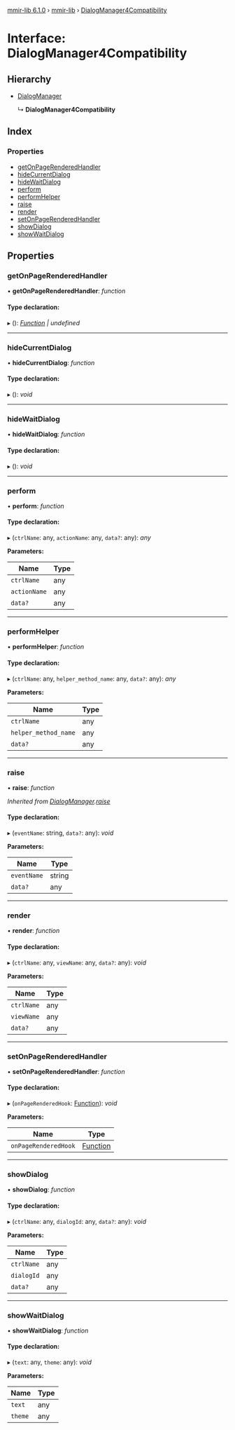 [mmir-lib 6.1.0](../README.md) › [mmir-lib](../modules/mmir_lib.md) › [DialogManager4Compatibility](mmir_lib.dialogmanager4compatibility.md)

# Interface: DialogManager4Compatibility

## Hierarchy

* [DialogManager](mmir_lib.dialogmanager.md)

  ↳ **DialogManager4Compatibility**

## Index

### Properties

* [getOnPageRenderedHandler](mmir_lib.dialogmanager4compatibility.md#getonpagerenderedhandler)
* [hideCurrentDialog](mmir_lib.dialogmanager4compatibility.md#hidecurrentdialog)
* [hideWaitDialog](mmir_lib.dialogmanager4compatibility.md#hidewaitdialog)
* [perform](mmir_lib.dialogmanager4compatibility.md#perform)
* [performHelper](mmir_lib.dialogmanager4compatibility.md#performhelper)
* [raise](mmir_lib.dialogmanager4compatibility.md#raise)
* [render](mmir_lib.dialogmanager4compatibility.md#render)
* [setOnPageRenderedHandler](mmir_lib.dialogmanager4compatibility.md#setonpagerenderedhandler)
* [showDialog](mmir_lib.dialogmanager4compatibility.md#showdialog)
* [showWaitDialog](mmir_lib.dialogmanager4compatibility.md#showwaitdialog)

## Properties

###  getOnPageRenderedHandler

• **getOnPageRenderedHandler**: *function*

#### Type declaration:

▸ (): *[Function](mmir_lib.requirejs.md#function) | undefined*

___

###  hideCurrentDialog

• **hideCurrentDialog**: *function*

#### Type declaration:

▸ (): *void*

___

###  hideWaitDialog

• **hideWaitDialog**: *function*

#### Type declaration:

▸ (): *void*

___

###  perform

• **perform**: *function*

#### Type declaration:

▸ (`ctrlName`: any, `actionName`: any, `data?`: any): *any*

**Parameters:**

Name | Type |
------ | ------ |
`ctrlName` | any |
`actionName` | any |
`data?` | any |

___

###  performHelper

• **performHelper**: *function*

#### Type declaration:

▸ (`ctrlName`: any, `helper_method_name`: any, `data?`: any): *any*

**Parameters:**

Name | Type |
------ | ------ |
`ctrlName` | any |
`helper_method_name` | any |
`data?` | any |

___

###  raise

• **raise**: *function*

*Inherited from [DialogManager](mmir_lib.dialogmanager.md).[raise](mmir_lib.dialogmanager.md#raise)*

#### Type declaration:

▸ (`eventName`: string, `data?`: any): *void*

**Parameters:**

Name | Type |
------ | ------ |
`eventName` | string |
`data?` | any |

___

###  render

• **render**: *function*

#### Type declaration:

▸ (`ctrlName`: any, `viewName`: any, `data?`: any): *void*

**Parameters:**

Name | Type |
------ | ------ |
`ctrlName` | any |
`viewName` | any |
`data?` | any |

___

###  setOnPageRenderedHandler

• **setOnPageRenderedHandler**: *function*

#### Type declaration:

▸ (`onPageRenderedHook`: [Function](mmir_lib.requirejs.md#function)): *void*

**Parameters:**

Name | Type |
------ | ------ |
`onPageRenderedHook` | [Function](mmir_lib.requirejs.md#function) |

___

###  showDialog

• **showDialog**: *function*

#### Type declaration:

▸ (`ctrlName`: any, `dialogId`: any, `data?`: any): *void*

**Parameters:**

Name | Type |
------ | ------ |
`ctrlName` | any |
`dialogId` | any |
`data?` | any |

___

###  showWaitDialog

• **showWaitDialog**: *function*

#### Type declaration:

▸ (`text`: any, `theme`: any): *void*

**Parameters:**

Name | Type |
------ | ------ |
`text` | any |
`theme` | any |

